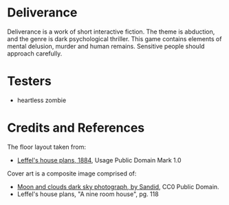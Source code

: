 # Deliverance

Deliverance is a work of short interactive fiction. The theme is abduction, and the genre is dark psychological thriller. This game contains elements of mental delusion, murder and human remains. Sensitive people should approach carefully.

# Testers

* heartless zombie


# Credits and References

The floor layout taken from:
* [Leffel's house plans, 1884](https://archive.org/details/LeffelsHousePlansmicroformContainingElevationsPlansAnd), Usage Public Domain Mark 1.0 

Cover art is a composite image comprised of:
* [Moon and clouds dark sky photograph, by Sandid](https://pixabay.com/en/moon-clouds-night-sky-dark-1054721/), CC0 Public Domain.
* Leffel's house plans, "A nine room house", pg. 118
